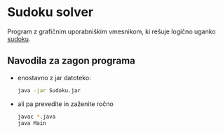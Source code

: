 # Sudoku solver
Program z grafičnim uporabniškim vmesnikom, ki rešuje logično uganko [sudoku](https://sl.wikipedia.org/wiki/Sudoku).
## Navodila za zagon programa
- enostavno z jar datoteko:
  ```bash
  java -jar Sudoku.jar
- ali pa prevedite in zaženite ročno
  ```bash
  javac *.java
  java Main
